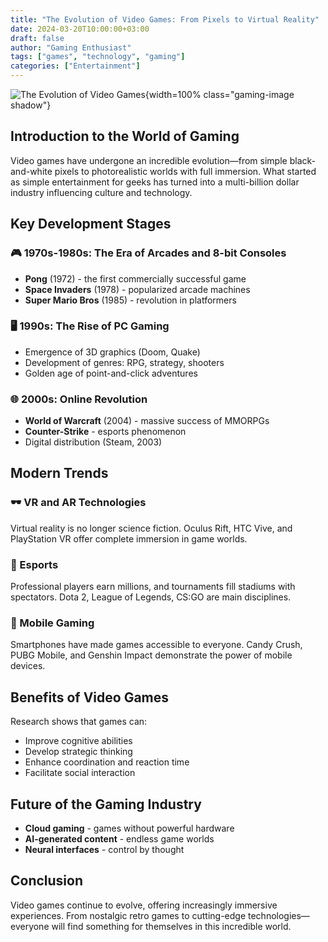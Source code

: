 ```yaml
---
title: "The Evolution of Video Games: From Pixels to Virtual Reality"
date: 2024-03-20T10:00:00+03:00
draft: false
author: "Gaming Enthusiast"
tags: ["games", "technology", "gaming"]
categories: ["Entertainment"]
---
```


![The Evolution of Video Games](gaming-evolution.jpg){width=100% class="gaming-image shadow"}

## Introduction to the World of Gaming

Video games have undergone an incredible evolution—from simple black-and-white pixels to photorealistic worlds with full immersion. What started as simple entertainment for geeks has turned into a multi-billion dollar industry influencing culture and technology.

## Key Development Stages

### 🎮 1970s-1980s: The Era of Arcades and 8-bit Consoles
- **Pong** (1972) - the first commercially successful game
- **Space Invaders** (1978) - popularized arcade machines
- **Super Mario Bros** (1985) - revolution in platformers

### 🖥️ 1990s: The Rise of PC Gaming
- Emergence of 3D graphics (Doom, Quake)
- Development of genres: RPG, strategy, shooters
- Golden age of point-and-click adventures

### 🌐 2000s: Online Revolution
- **World of Warcraft** (2004) - massive success of MMORPGs
- **Counter-Strike** - esports phenomenon
- Digital distribution (Steam, 2003)

## Modern Trends

### 🕶️ VR and AR Technologies
Virtual reality is no longer science fiction. Oculus Rift, HTC Vive, and PlayStation VR offer complete immersion in game worlds.

### 🎯 Esports
Professional players earn millions, and tournaments fill stadiums with spectators. Dota 2, League of Legends, CS:GO are main disciplines.

### 📱 Mobile Gaming
Smartphones have made games accessible to everyone. Candy Crush, PUBG Mobile, and Genshin Impact demonstrate the power of mobile devices.

## Benefits of Video Games

Research shows that games can:
- Improve cognitive abilities
- Develop strategic thinking
- Enhance coordination and reaction time
- Facilitate social interaction

## Future of the Gaming Industry

- **Cloud gaming** - games without powerful hardware
- **AI-generated content** - endless game worlds
- **Neural interfaces** - control by thought

## Conclusion

Video games continue to evolve, offering increasingly immersive experiences. From nostalgic retro games to cutting-edge technologies—everyone will find something for themselves in this incredible world.
